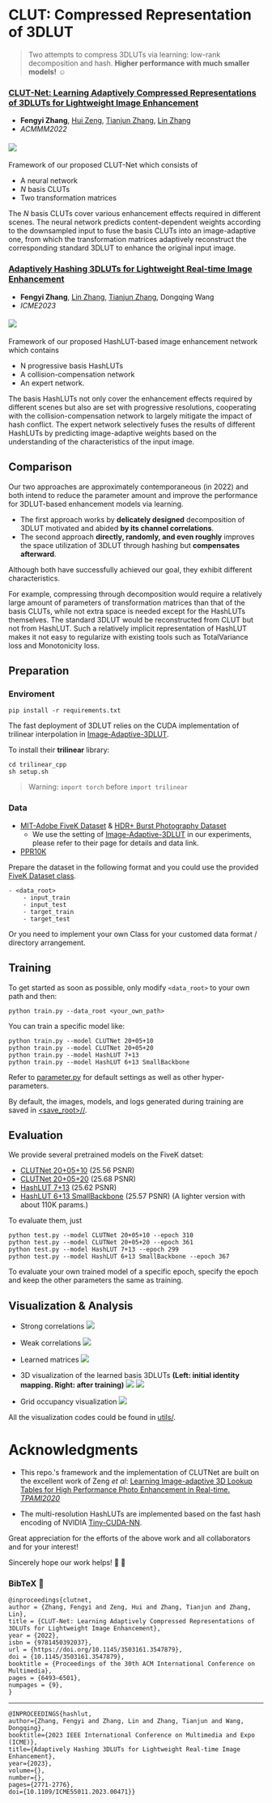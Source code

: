 # CLUT: Compressed Representation of 3DLUT
> Two attempts to compress 3DLUTs via learning: low-rank decomposition and hash. **Higher performance with much smaller models!** ☺️

### [**CLUT-Net: Learning Adaptively Compressed Representations of 3DLUTs for Lightweight Image Enhancement**](https://doi.org/10.1145/3503161.3547879)
- **Fengyi Zhang**, [Hui Zeng](https://huizeng.github.io/), [Tianjun Zhang](https://github.com/z619850002), [Lin Zhang](https://cslinzhang.gitee.io/home/)
- *ACMMM2022* 

#### ![](doc/overview_mm.png)
Framework of our proposed CLUT-Net which consists of 
- A neural network
- *N* basis CLUTs
- Two transformation matrices

The *N* basis CLUTs cover various enhancement effects required in different scenes. The neural network predicts content-dependent weights according to the downsampled input to fuse the basis CLUTs into an image-adaptive one, from which the transformation matrices adaptively reconstruct the corresponding standard 3DLUT to enhance the original input image. 

<!-- All three modules are jointly learned from the annotated data in an end-to-end manner. -->


### [**Adaptively Hashing 3DLUTs for Lightweight Real-time Image Enhancement**](https://doi.org/10.1109/ICME55011.2023.00471)
- **Fengyi Zhang**, [Lin Zhang](https://cslinzhang.gitee.io/home/), [Tianjun Zhang](https://github.com/z619850002), Dongqing Wang
- *ICME2023* 
#### ![](doc/overview_icme.png)
Framework of our proposed HashLUT-based image enhancement network which contains
- N progressive basis HashLUTs
- A collision-compensation network
- An expert network.

The basis HashLUTs not only cover the enhancement effects required by different scenes but also are set with progressive resolutions, cooperating with the collision-compensation network to largely mitigate the impact of hash conflict. The expert network selectively fuses the results of different HashLUTs by predicting image-adaptive weights based on the understanding of the characteristics of the input image.

## Comparison
Our two approaches are approximately contemporaneous (in 2022) and both intend to reduce the parameter amount and improve the performance for 3DLUT-based enhancement models via learning.
- The first approach works by **delicately designed** decomposition of 3DLUT motivated and abided **by its channel correlations**.
- The second approach **directly, randomly, and even roughly** improves the space utilization of 3DLUT through hashing but **compensates afterward**.

Although both have successfully achieved our goal, they exhibit different characteristics.

For example, compressing through decomposition would require a relatively large amount of parameters of transformation matrices than that of the basis CLUTs, while not extra space is needed except for the HashLUTs themselves. The standard 3DLUT would be reconstructed from CLUT but not from HashLUT. Such a relatively implicit representation of HashLUT makes it not easy to regularize with existing tools such as TotalVariance loss and Monotonicity loss.
## Preparation
### Enviroment
    pip install -r requirements.txt

The fast deployment of 3DLUT relies on the CUDA implementation of trilinear interpolation in [Image-Adaptive-3DLUT](https://github.com/HuiZeng/Image-Adaptive-3DLUT).

To install their **trilinear** library: 

    cd trilinear_cpp
    sh setup.sh
> Warning: `import torch` before `import trilinear` 
### Data
- [MIT-Adobe FiveK Dataset](https://data.csail.mit.edu/graphics/fivek/) & [HDR+ Burst Photography Dataset](http://www.hdrplusdata.org/)
    - We use the setting of [Image-Adaptive-3DLUT](https://github.com/HuiZeng/Image-Adaptive-3DLUT) in our experiments, please refer to their page for details and data link.
- [PPR10K](https://github.com/csjliang/PPR10K)

Prepare the dataset in the following format and you could use the provided [FiveK Dataset class](/datasets.py).

    - <data_root>
        - input_train
        - input_test
        - target_train
        - target_test

Or you need to implement your own Class for your customed data format / directory arrangement.

## Training
To get started as soon as possible, only modify `<data_root>` to your own path and then:

    python train.py --data_root <your_own_path>

You can train a specific model like:  
    
    python train.py --model CLUTNet 20+05+10
    python train.py --model CLUTNet 20+05+20
    python train.py --model HashLUT 7+13 
    python train.py --model HashLUT 6+13 SmallBackbone

Refer to [parameter.py](parameter.py) for default settings as well as other hyper-parameters. 

By default, the images, models, and logs generated during training are saved in [<save_root>/<dataset>/<name>](/FiveK/).
## Evaluation
We provide several pretrained models on the FiveK datset:
    
- [CLUTNet 20+05+10](/FiveK/CLUTNet_20+05+10/) (25.56 PSNR)
- [CLUTNet 20+05+20](/FiveK/CLUTNet_20+05+20/) (25.68 PSNR)
- [HashLUT 7+13](/FiveK/HashLUT_7+13/) (25.62 PSNR)
- [HashLUT 6+13 SmallBackbone](/FiveK/HashLUT_6+13_SmallBackbone/) (25.57 PSNR) (A lighter version with about 110K params.)
<!-- - [HashLUT 20+05+20: 25.68 PSNR](/FiveK/20+05+20_models/) -->

To evaluate them, just
    
    python test.py --model CLUTNet 20+05+10 --epoch 310
    python test.py --model CLUTNet 20+05+20 --epoch 361
    python test.py --model HashLUT 7+13 --epoch 299
    python test.py --model HashLUT 6+13 SmallBackbone --epoch 367

To evaluate your own trained model of a specific epoch, specify the epoch and keep the other parameters the same as training.



## Visualization & Analysis
- Strong correlations 
![](doc/S.svg)
    
- Weak correlations 
![](doc/W.svg)

- Learned matrices
![](doc/matrix_W.png)

- 3D visualization of the learned basis 3DLUTs **(Left: initial identity mapping. Right: after training)**
![](doc/3D.png)
![](doc/3D_2.png)

- Grid occupancy visualization 
![](doc/distribution_illu.png)

All the visualization codes could be found in [utils/](./utils/).

# Acknowledgments
- This repo.'s framework and the implementation of CLUTNet are built on the excellent work of Zeng *et al*:
[Learning Image-adaptive 3D Lookup Tables for High Performance Photo Enhancement in Real-time. *TPAMI2020*](https://github.com/HuiZeng/Image-Adaptive-3DLUT)

- The multi-resolution HashLUTs are implemented based on the fast hash encoding of NVIDIA [Tiny-CUDA-NN](https://github.com/NVlabs/tiny-cuda-nn). 

Great appreciation for the efforts of the above work and all collaborators and for your interest!

Sincerely hope our work helps! 🌟 🔔 

### BibTeX 📌
    @inproceedings{clutnet,
    author = {Zhang, Fengyi and Zeng, Hui and Zhang, Tianjun and Zhang, Lin},
    title = {CLUT-Net: Learning Adaptively Compressed Representations of 3DLUTs for Lightweight Image Enhancement},
    year = {2022},
    isbn = {9781450392037},
    url = {https://doi.org/10.1145/3503161.3547879},
    doi = {10.1145/3503161.3547879},
    booktitle = {Proceedings of the 30th ACM International Conference on Multimedia},
    pages = {6493–6501},
    numpages = {9},
    }
---
    @INPROCEEDINGS{hashlut,
    author={Zhang, Fengyi and Zhang, Lin and Zhang, Tianjun and Wang, Dongqing},
    booktitle={2023 IEEE International Conference on Multimedia and Expo (ICME)}, 
    title={Adaptively Hashing 3DLUTs for Lightweight Real-time Image Enhancement}, 
    year={2023},
    volume={},
    number={},
    pages={2771-2776},
    doi={10.1109/ICME55011.2023.00471}}


    
